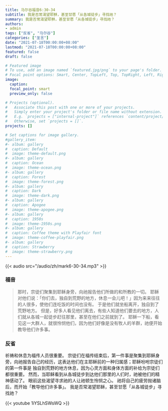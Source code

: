 ```yaml
---
title: 马尔谷福音6:30-34
subtitle: 我是否常渴望耶稣，甚至甘愿「从各城徒步」寻找祂？
summary: 我是否常渴望耶稣，甚至甘愿「从各城徒步」寻找祂？
authors:
- admin
tags: ["反省", "马尔谷"]
categories: ["圣言"]
date: "2021-07-18T00:00:00+08:00"
lastmod: "2021-07-18T00:00:00+08:00"
featured: false
draft: false

# Featured image
# To use, add an image named `featured.jpg/png` to your page's folder.
# Focal point options: Smart, Center, TopLeft, Top, TopRight, Left, Right, BottomLeft, Bottom, BottomRight
image:
  caption:
  focal_point: smart
  preview_only: false

# Projects (optional).
#   Associate this post with one or more of your projects.
#   Simply enter your project's folder or file name without extension.
#   E.g. `projects = ["internal-project"]` references `content/project/deep-learning/index.md`.
#   Otherwise, set `projects = []`.
projects: []

# Set captions for image gallery.
#gallery_item:
#- album: gallery
#  caption: Default
#  image: theme-default.png
#- album: gallery
#  caption: Ocean
#  image: theme-ocean.png
#- album: gallery
#  caption: Forest
#  image: theme-forest.png
#- album: gallery
#  caption: Dark
#  image: theme-dark.png
#- album: gallery
#  caption: Apogee
#  image: theme-apogee.png
#- album: gallery
#  caption: 1950s
#  image: theme-1950s.png
#- album: gallery
#  caption: Coffee theme with Playfair font
#  image: theme-coffee-playfair.png
#- album: gallery
#  caption: Strawberry
#  image: theme-strawberry.png
---
```


{{< audio src="/audio/zh/mark6-30-34.mp3" >}}

### 福音
> 那时，宗徒们聚集到耶稣身旁，向祂报告他们所做的和所教的一切。 耶稣对他们说：「你们去，独自到荒野的地方，休息一会儿吧！」因为来来往往的人很多，使他们连吃饭的时间也没有。 于是他们就坐船离开，独自到了荒野地方。 但是，好多人看见他们离去，有些人知道他们要去的地方，人们就从各城一起徒步赶往那里，甚至在他们之前就到了。 耶稣一下船，看见这一大群人，就很怜悯他们，因为他们好像是没有牧人的羊群，祂便开始教导他们许多事。

### 反省
祈祷和休息为福传人员很重要。 宗徒们在福传结束后，第一件事是聚集到耶稣身旁，向祂报告自己的经历，这表达他们在主耶稣前的一种归属感；耶稣吩咐宗徒们的第一件事是 独自到荒野的地方休息，因为心灵方面和身体方面的补给为宗徒们都很重要。 然而，当耶稣看到从各城徒步到达他们那里的人们时，祂被他们的精神感动了。 眼前这些渴望寻求祂的人让祂顿生怜悯之心。 祂将自己的疲劳抛诸脑后，而开始「教导他们许多事」。 我是否常渴望耶稣，甚至甘愿「从各城徒步」寻找祂？

{{< youtube 1iYSLhSWsWQ >}}
